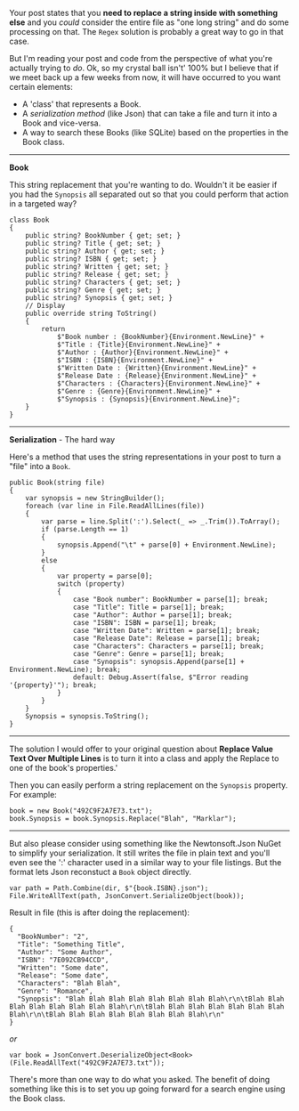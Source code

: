 Your post states that you **need to replace a string inside with something else** and you _could_ consider the entire file as "one long string" and do some processing on that. The `Regex` solution is probably a great way to go in that case. 

But I'm reading your post and code from the perspective of what you're actually trying to _do_. Ok, so my crystal ball isn't' 100% but I believe that if we meet back up a few weeks from now, it will have occurred to you want certain elements:

- A 'class' that represents a Book.
- A _serialization method_ (like Json) that can take a file and turn it into a Book and vice-versa.
- A way to search these Books (like SQLite) based on the properties in the Book class.

***
**Book**

This string replacement that you're wanting to do. Wouldn't it be easier if you had the `Synopsis` all separated out so that you could perform that action in a targeted way?

    class Book
    {
        public string? BookNumber { get; set; }
        public string? Title { get; set; }
        public string? Author { get; set; }
        public string? ISBN { get; set; }
        public string? Written { get; set; }
        public string? Release { get; set; }
        public string? Characters { get; set; }
        public string? Genre { get; set; }
        public string? Synopsis { get; set; }
        // Display
        public override string ToString()
        {
            return
                $"Book number : {BookNumber}{Environment.NewLine}" +
                $"Title : {Title}{Environment.NewLine}" +
                $"Author : {Author}{Environment.NewLine}" +
                $"ISBN : {ISBN}{Environment.NewLine}" +
                $"Written Date : {Written}{Environment.NewLine}" +
                $"Release Date : {Release}{Environment.NewLine}" +
                $"Characters : {Characters}{Environment.NewLine}" +
                $"Genre : {Genre}{Environment.NewLine}" +
                $"Synopsis : {Synopsis}{Environment.NewLine}";
        }
    }

***
**Serialization** - The hard way

Here's a method that uses the string representations in your post to turn a "file" into a `Book`.

    public Book(string file)
    {
        var synopsis = new StringBuilder();
        foreach (var line in File.ReadAllLines(file))
        {
            var parse = line.Split(':').Select(_ => _.Trim()).ToArray();
            if (parse.Length == 1)
            {
                synopsis.Append("\t" + parse[0] + Environment.NewLine);
            }
            else
            {
                var property = parse[0];
                switch (property)
                {
                    case "Book number": BookNumber = parse[1]; break;
                    case "Title": Title = parse[1]; break;
                    case "Author": Author = parse[1]; break;
                    case "ISBN": ISBN = parse[1]; break;
                    case "Written Date": Written = parse[1]; break;
                    case "Release Date": Release = parse[1]; break;
                    case "Characters": Characters = parse[1]; break;
                    case "Genre": Genre = parse[1]; break;
                    case "Synopsis": synopsis.Append(parse[1] + Environment.NewLine); break;
                    default: Debug.Assert(false, $"Error reading '{property}'"); break;
                }
            }
        }
        Synopsis = synopsis.ToString();
    }

***
The solution I would offer to your original question about **Replace Value Text Over Multiple Lines** is to turn it into a class and apply the Replace to one of the book's properties.'

Then you can easily perform a string replacement on the `Synopsis` property. For example:

    book = new Book("492C9F2A7E73.txt");
    book.Synopsis = book.Synopsis.Replace("Blah", "Marklar");

***
But also please consider using something like the Newtonsoft.Json NuGet to simplify your serialization. It still writes the file in plain text and you'll even see the ':' character used in a similar way to your file listings. But the format lets Json reconstuct a `Book` object directly.

    var path = Path.Combine(dir, $"{book.ISBN}.json");
    File.WriteAllText(path, JsonConvert.SerializeObject(book));

Result in file (this is after doing the replacement):

    {
      "BookNumber": "2",
      "Title": "Something Title",
      "Author": "Some Author",
      "ISBN": "7E092CB94CCD",
      "Written": "Some date",
      "Release": "Some date",
      "Characters": "Blah Blah",
      "Genre": "Romance",
      "Synopsis": "Blah Blah Blah Blah Blah Blah Blah Blah\r\n\tBlah Blah Blah Blah Blah Blah Blah Blah\r\n\tBlah Blah Blah Blah Blah Blah Blah Blah\r\n\tBlah Blah Blah Blah Blah Blah Blah Blah\r\n"
    }

_or_
 
    var book = JsonConvert.DeserializeObject<Book>(File.ReadAllText("492C9F2A7E73.txt"));

There's more than one way to do what you asked. The benefit of doing something like this is to set you up going forward for a search engine using the Book class.





